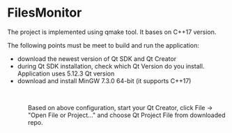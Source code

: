 # FilesMonitor

The project is implemented using qmake tool. It bases on C++17 version.

The following points must be meet to build and run the application:</br>
<ul>
    <li>download the newest version of Qt SDK and Qt Creator</li>
    <li>during Qt SDK installation, check which Qt Version do you install. Application uses 5.12.3 Qt version</li>
    <li>download and install MinGW 7.3.0 64-bit (it supports C++17)</li>
<ul>
</br>
<p>Based on above configuration, start your Qt Creator, click File -> "Open File or Project..." and choose Qt Project File from downloaded repo.</p>
